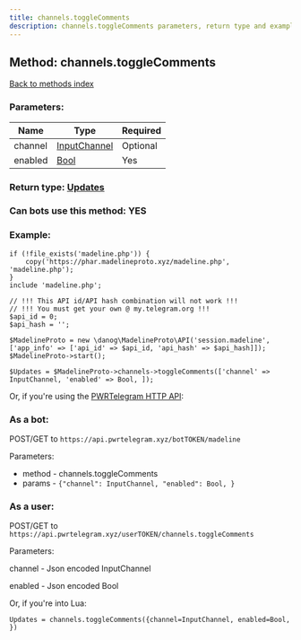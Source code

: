 ```yaml
---
title: channels.toggleComments
description: channels.toggleComments parameters, return type and example
---
```

## Method: channels.toggleComments  
[Back to methods index](index.md)


### Parameters:

| Name     |    Type       | Required |
|----------|---------------|----------|
|channel|[InputChannel](../types/InputChannel.md) | Optional|
|enabled|[Bool](../types/Bool.md) | Yes|


### Return type: [Updates](../types/Updates.md)

### Can bots use this method: **YES**


### Example:


```
if (!file_exists('madeline.php')) {
    copy('https://phar.madelineproto.xyz/madeline.php', 'madeline.php');
}
include 'madeline.php';

// !!! This API id/API hash combination will not work !!!
// !!! You must get your own @ my.telegram.org !!!
$api_id = 0;
$api_hash = '';

$MadelineProto = new \danog\MadelineProto\API('session.madeline', ['app_info' => ['api_id' => $api_id, 'api_hash' => $api_hash]]);
$MadelineProto->start();

$Updates = $MadelineProto->channels->toggleComments(['channel' => InputChannel, 'enabled' => Bool, ]);
```

Or, if you're using the [PWRTelegram HTTP API](https://pwrtelegram.xyz):

### As a bot:

POST/GET to `https://api.pwrtelegram.xyz/botTOKEN/madeline`

Parameters:

* method - channels.toggleComments
* params - `{"channel": InputChannel, "enabled": Bool, }`



### As a user:

POST/GET to `https://api.pwrtelegram.xyz/userTOKEN/channels.toggleComments`

Parameters:

channel - Json encoded InputChannel

enabled - Json encoded Bool




Or, if you're into Lua:

```
Updates = channels.toggleComments({channel=InputChannel, enabled=Bool, })
```

